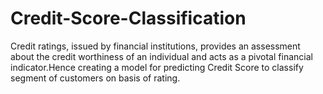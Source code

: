 # Credit-Score-Classification

Credit ratings, issued by financial institutions, provides an assessment about the credit worthiness of an individual and acts as a pivotal financial indicator.Hence creating a model for predicting Credit Score to classify segment of customers on basis of rating.
